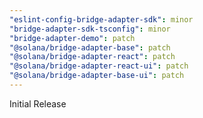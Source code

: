 ```yaml
---
"eslint-config-bridge-adapter-sdk": minor
"bridge-adapter-sdk-tsconfig": minor
"bridge-adapter-demo": patch
"@solana/bridge-adapter-base": patch
"@solana/bridge-adapter-react": patch
"@solana/bridge-adapter-react-ui": patch
"@solana/bridge-adapter-base-ui": patch
---
```


Initial Release
